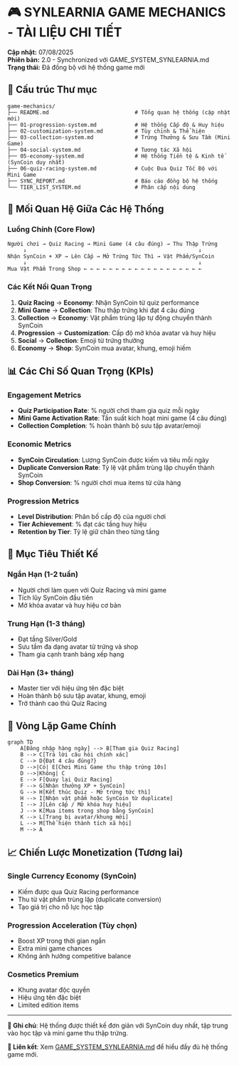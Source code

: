 # 🎮 SYNLEARNIA GAME MECHANICS - TÀI LIỆU CHI TIẾT

**Cập nhật:** 07/08/2025  
**Phiên bản:** 2.0 - Synchronized với GAME_SYSTEM_SYNLEARNIA.md  
**Trạng thái:** Đã đồng bộ với hệ thống game mới

## 📁 Cấu trúc Thư mục

```
game-mechanics/
├── README.md                           # Tổng quan hệ thống (cập nhật mới)
├── 01-progression-system.md            # Hệ thống Cấp độ & Huy hiệu
├── 02-customization-system.md          # Tùy chỉnh & Thể hiện
├── 03-collection-system.md             # Trứng Thưởng & Sưu Tầm (Mini Game)
├── 04-social-system.md                 # Tương tác Xã hội
├── 05-economy-system.md                # Hệ thống Tiền tệ & Kinh tế (SynCoin duy nhất)
├── 06-quiz-racing-system.md            # Cuộc Đua Quiz Tốc Độ với Mini Game
├── SYNC_REPORT.md                      # Báo cáo đồng bộ hệ thống
└── TIER_LIST_SYSTEM.md                 # Phân cấp nội dung
```

## 🔗 Mối Quan Hệ Giữa Các Hệ Thống

### Luồng Chính (Core Flow)

```
Người chơi → Quiz Racing → Mini Game (4 câu đúng) → Thu Thập Trứng
     ↓                                                      ↓
Nhận SynCoin + XP → Lên Cấp → Mở Trứng Tức Thì → Vật Phẩm/SynCoin
     ↓                                                      ↓
Mua Vật Phẩm Trong Shop ← ← ← ← ← ← ← ← ← ← ← ← ← ← ← ← ← ← ←
```

### Các Kết Nối Quan Trọng

1. **Quiz Racing** → **Economy**: Nhận SynCoin từ quiz performance
2. **Mini Game** → **Collection**: Thu thập trứng khi đạt 4 câu đúng
3. **Collection** → **Economy**: Vật phẩm trùng lặp tự động chuyển thành SynCoin
4. **Progression** → **Customization**: Cấp độ mở khóa avatar và huy hiệu
5. **Social** → **Collection**: Emoji từ trứng thưởng
6. **Economy** → **Shop**: SynCoin mua avatar, khung, emoji hiếm

## 📊 Các Chỉ Số Quan Trọng (KPIs)

### Engagement Metrics

- **Quiz Participation Rate**: % người chơi tham gia quiz mỗi ngày
- **Mini Game Activation Rate**: Tần suất kích hoạt mini game (4 câu đúng)
- **Collection Completion**: % hoàn thành bộ sưu tập avatar/emoji

### Economic Metrics

- **SynCoin Circulation**: Lượng SynCoin được kiếm và tiêu mỗi ngày
- **Duplicate Conversion Rate**: Tỷ lệ vật phẩm trùng lặp chuyển thành SynCoin
- **Shop Conversion**: % người chơi mua items từ cửa hàng

### Progression Metrics

- **Level Distribution**: Phân bố cấp độ của người chơi
- **Tier Achievement**: % đạt các tầng huy hiệu
- **Retention by Tier**: Tỷ lệ giữ chân theo từng tầng

## 🎯 Mục Tiêu Thiết Kế

### Ngắn Hạn (1-2 tuần)

- Người chơi làm quen với Quiz Racing và mini game
- Tích lũy SynCoin đầu tiên
- Mở khóa avatar và huy hiệu cơ bản

### Trung Hạn (1-3 tháng)

- Đạt tầng Silver/Gold
- Sưu tầm đa dạng avatar từ trứng và shop
- Tham gia cạnh tranh bảng xếp hạng

### Dài Hạn (3+ tháng)

- Master tier với hiệu ứng tên đặc biệt
- Hoàn thành bộ sưu tập avatar, khung, emoji
- Trở thành cao thủ Quiz Racing

## 🔄 Vòng Lặp Game Chính

```mermaid
graph TD
    A[Đăng nhập hàng ngày] --> B[Tham gia Quiz Racing]
    B --> C[Trả lời câu hỏi chính xác]
    C --> D{Đạt 4 câu đúng?}
    D -->|Có| E[Chơi Mini Game thu thập trứng 10s]
    D -->|Không| C
    E --> F[Quay lại Quiz Racing]
    F --> G[Nhận thưởng XP + SynCoin]
    G --> H[Kết thúc Quiz - Mở trứng tức thì]
    H --> I[Nhận vật phẩm hoặc SynCoin từ duplicate]
    I --> J[Lên cấp / Mở khóa huy hiệu]
    J --> K[Mua items trong shop bằng SynCoin]
    K --> L[Trang bị avatar/khung mới]
    L --> M[Thể hiện thành tích xã hội]
    M --> A
```

## 📈 Chiến Lược Monetization (Tương lai)

### Single Currency Economy (SynCoin)

- Kiếm được qua Quiz Racing performance
- Thu từ vật phẩm trùng lặp (duplicate conversion)
- Tạo giá trị cho nỗ lực học tập

### Progression Acceleration (Tùy chọn)

- Boost XP trong thời gian ngắn
- Extra mini game chances
- Không ảnh hưởng competitive balance

### Cosmetics Premium

- Khung avatar độc quyền
- Hiệu ứng tên đặc biệt
- Limited edition items

---

**📝 Ghi chú**: Hệ thống được thiết kế đơn giản với SynCoin duy nhất, tập trung vào học tập và mini game thu thập trứng.

**🔗 Liên kết**: Xem [GAME_SYSTEM_SYNLEARNIA.md](../GAME_SYSTEM_SYNLEARNIA.md) để hiểu đầy đủ hệ thống game mới.
